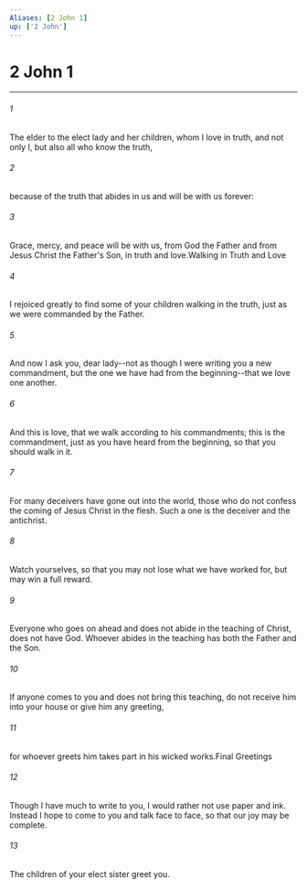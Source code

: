 ```yaml
---
Aliases: [2 John 1]
up: ['2 John']
---
```

# 2 John 1
***



###### 1 
The elder to the elect lady and her children, whom I love in truth, and not only I, but also all who know the truth, 

###### 2 
because of the truth that abides in us and will be with us forever: 

###### 3 
Grace, mercy, and peace will be with us, from God the Father and from Jesus Christ the Father's Son, in truth and love.Walking in Truth and Love 

###### 4 
I rejoiced greatly to find some of your children walking in the truth, just as we were commanded by the Father. 

###### 5 
And now I ask you, dear lady--not as though I were writing you a new commandment, but the one we have had from the beginning--that we love one another. 

###### 6 
And this is love, that we walk according to his commandments; this is the commandment, just as you have heard from the beginning, so that you should walk in it. 

###### 7 
For many deceivers have gone out into the world, those who do not confess the coming of Jesus Christ in the flesh. Such a one is the deceiver and the antichrist. 

###### 8 
Watch yourselves, so that you may not lose what we have worked for, but may win a full reward. 

###### 9 
Everyone who goes on ahead and does not abide in the teaching of Christ, does not have God. Whoever abides in the teaching has both the Father and the Son. 

###### 10 
If anyone comes to you and does not bring this teaching, do not receive him into your house or give him any greeting, 

###### 11 
for whoever greets him takes part in his wicked works.Final Greetings 

###### 12 
Though I have much to write to you, I would rather not use paper and ink. Instead I hope to come to you and talk face to face, so that our joy may be complete. 

###### 13 
The children of your elect sister greet you.
